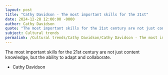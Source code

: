 ```yaml
---
layout: post
title: "Cathy Davidson - The most important skills for the 21st"
date: 2024-12-28 12:00:00 -0000
author: Cathy Davidson
quote: "The most important skills for the 21st century are not just content knowledge, but the ability to adapt and collaborate."
subject: Cultural trends
permalink: /Cultural trends/Cathy Davidson/Cathy Davidson - The most important skills for the 21st
---
```


The most important skills for the 21st century are not just content knowledge, but the ability to adapt and collaborate.

- Cathy Davidson
